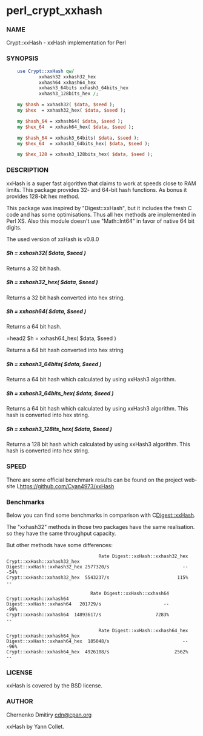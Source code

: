 # perl_crypt_xxhash

### NAME

Crypt::xxHash - xxHash implementation for Perl

### SYNOPSIS

```perl
    use Crypt::xxHash qw/
            xxhash32 xxhash32_hex
            xxhash64 xxhash64_hex
            xxhash3_64bits xxhash3_64bits_hex
            xxhash3_128bits_hex /;

    my $hash = xxhash32( $data, $seed );
    my $hex  = xxhash32_hex( $data, $seed );

    my $hash_64 = xxhash64( $data, $seed );
    my $hex_64  = xxhash64_hex( $data, $seed );

    my $hash_64 = xxhash3_64bits( $data, $seed );
    my $hex_64  = xxhash3_64bits_hex( $data, $seed );

    my $hex_128 = xxhash3_128bits_hex( $data, $seed );
```

### DESCRIPTION

xxHash is a super fast algorithm that claims to work at speeds close to RAM limits.
This package provides 32- and 64-bit hash functions.
As bonus it provides 128-bit hex method.

This package was inspired by "Digest::xxHash", but it includes the fresh C code and has
some optimisations. Thus all hex methods are implemented in Perl XS.
Also this module doesn't use "Math::Int64" in favor of native 64 bit digits.

The used version of xxHash is v0.8.0

##### $h = xxhash32( $data, $seed )

Returns a 32 bit hash.

##### $h = xxhash32_hex( $data, $seed )

Returns a 32 bit hash converted into hex string.

##### $h = xxhash64( $data, $seed )

Returns a 64 bit hash.

=head2 $h = xxhash64_hex( $data, $seed )

Returns a 64 bit hash converted into hex string

##### $h = xxhash3_64bits( $data, $seed )

Returns a 64 bit hash which calculated by using xxHash3 algorithm.

##### $h = xxhash3_64bits_hex( $data, $seed )

Returns a 64 bit hash which calculated by using xxHash3 algorithm.
This hash is converted into hex string.

##### $h = xxhash3_128its_hex( $data, $seed )

Returns a 128 bit hash which calculated by using xxHash3 algorithm.
This hash is converted into hex string.

### SPEED

There are some official benchmark results can be found on the project
web-site L<https://github.com/Cyan4973/xxHash>

### Benchmarks

Below you can find some benchmarks in comparison with C<Digest::xxHash>.

The "xxhash32" methods in those two packages have the same realisation.
so they have the same throughput capacity.

But other methods have some differences:

```
                                  Rate Digest::xxHash::xxhash32_hex Crypt::xxHash::xxhash32_hex
Digest::xxHash::xxhash32_hex 2577320/s                           --                        -54%
Crypt::xxHash::xxhash32_hex  5543237/s                         115%                          --

                               Rate Digest::xxHash::xxhash64 Crypt::xxHash::xxhash64
Digest::xxHash::xxhash64   201729/s                       --                    -99%
Crypt::xxHash::xxhash64  14893617/s                    7283%                      --

                                  Rate Digest::xxHash::xxhash64_hex Crypt::xxHash::xxhash64_hex
Digest::xxHash::xxhash64_hex  185048/s                           --                        -96%
Crypt::xxHash::xxhash64_hex  4926108/s                        2562%                          --
```

### LICENSE

xxHash is covered by the BSD license.

### AUTHOR

Chernenko Dmitiry cdn@cpan.org

xxHash by Yann Collet.
